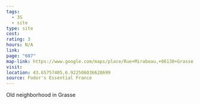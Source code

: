 ```yaml
---
tags:
  - 3S
  - site
type: site
cost: 
rating: 3
hours: N/A
link: 
page: "607"
map-link: https://www.google.com/maps/place/Rue+Mirabeau,+06130+Grasse,+France/@43.6575729,6.9213661,18.75z/data=!4m6!3m5!1s0x12cc28aace9c5ba5:0xf446ef6e44ef8117!8m2!3d43.6576874!4d6.9227388!16s%2Fg%2F1vttztrm?entry=ttu&g_ep=EgoyMDI0MTAwNy4xIKXMDSoASAFQAw%3D%3D
visit: 
location: 43.65757405,6.922506036628699
source: Fodor's Essential France
---
```

Old neighborhood in Grasse
